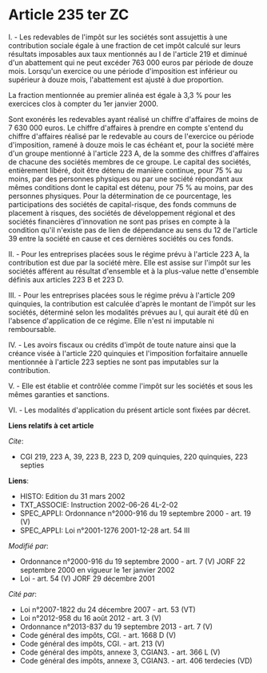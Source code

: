 # Article 235 ter ZC

I. - Les redevables de l'impôt sur les sociétés sont assujettis à une contribution sociale égale à une fraction de cet impôt
calculé sur leurs résultats imposables aux taux mentionnés au I de l'article 219 et diminué d'un abattement qui ne peut
excéder 763 000 euros par période de douze mois. Lorsqu'un exercice ou une période d'imposition est inférieur ou supérieur à
douze mois, l'abattement est ajusté à due proportion.

La fraction mentionnée au premier alinéa est égale à 3,3 % pour les exercices clos à compter du 1er janvier 2000.

Sont exonérés les redevables ayant réalisé un chiffre d'affaires de moins de 7 630 000 euros. Le chiffre d'affaires à prendre
en compte s'entend du chiffre d'affaires réalisé par le redevable au cours de l'exercice ou période d'imposition, ramené à
douze mois le cas échéant et, pour la société mère d'un groupe mentionné à l'article 223 A, de la somme des chiffres
d'affaires de chacune des sociétés membres de ce groupe. Le capital des sociétés, entièrement libéré, doit être détenu de
manière continue, pour 75 % au moins, par des personnes physiques ou par une société répondant aux mêmes conditions dont le
capital est détenu, pour 75 % au moins, par des personnes physiques. Pour la détermination de ce pourcentage, les
participations des sociétés de capital-risque, des fonds communs de placement à risques, des sociétés de développement
régional et des sociétés financières d'innovation ne sont pas prises en compte à la condition qu'il n'existe pas de lien de
dépendance au sens du 12 de l'article 39 entre la société en cause et ces dernières sociétés ou ces fonds.

II. - Pour les entreprises placées sous le régime prévu à l'article 223 A, la contribution est due par la société mère. Elle
est assise sur l'impôt sur les sociétés afférent au résultat d'ensemble et à la plus-value nette d'ensemble définis aux
articles 223 B et 223 D.

III. - Pour les entreprises placées sous le régime prévu à l'article 209 quinquies, la contribution est calculée d'après le
montant de l'impôt sur les sociétés, déterminé selon les modalités prévues au I, qui aurait été dû en l'absence d'application
de ce régime. Elle n'est ni imputable ni remboursable.

IV. - Les avoirs fiscaux ou crédits d'impôt de toute nature ainsi que la créance visée à l'article 220 quinquies et
l'imposition forfaitaire annuelle mentionnée à l'article 223 septies ne sont pas imputables sur la contribution.

V. - Elle est établie et contrôlée comme l'impôt sur les sociétés et sous les mêmes garanties et sanctions.

VI. - Les modalités d'application du présent article sont fixées par décret.

**Liens relatifs à cet article**

_Cite_:

  - CGI 219, 223 A, 39, 223 B, 223 D, 209 quinquies, 220 quinquies, 223 septies

**Liens**:

  - HISTO: Edition du 31 mars 2002
  - TXT_ASSOCIE: Instruction 2002-06-26 4L-2-02
  - SPEC_APPLI: Ordonnance n°2000-916 du 19 septembre 2000 - art. 19 (V)
  - SPEC_APPLI: Loi n°2001-1276 2001-12-28 art. 54 III

_Modifié par_:

  - Ordonnance n°2000-916 du 19 septembre 2000 - art. 7 (V) JORF 22 septembre 2000 en vigueur le 1er janvier 2002
  - Loi - art. 54 (V) JORF 29 décembre 2001

_Cité par_:

  - Loi n°2007-1822 du 24 décembre 2007 - art. 53 (VT)
  - Loi n°2012-958 du 16 août 2012 - art. 3 (V)
  - Ordonnance n°2013-837 du 19 septembre 2013 - art. 7 (V)
  - Code général des impôts, CGI. - art. 1668 D (V)
  - Code général des impôts, CGI. - art. 213 (V)
  - Code général des impôts, annexe 3, CGIAN3. - art. 366 L (V)
  - Code général des impôts, annexe 3, CGIAN3. - art. 406 terdecies (VD)
